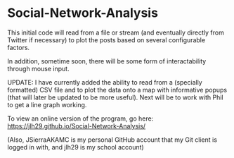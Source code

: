 # Social-Network-Analysis

This initial code will read from a file or stream (and eventually directly from Twitter if necessary) to plot the posts based on several configurable factors. 

  In addition, sometime soon, there will be some form of interactability through mouse input.


UPDATE:
I have currently added the ability to read from a (specially formatted) CSV file and to plot the data onto a map with informative popups (that will later be updated to be more useful). 
Next will be to work with Phil to get a line graph working. 

To view an online version of the program, go here:
https://jlh29.github.io/Social-Network-Analysis/


(Also, JSierraAKAMC is my personal GitHub account that my Git client is logged in with, and jlh29 is my school account)

